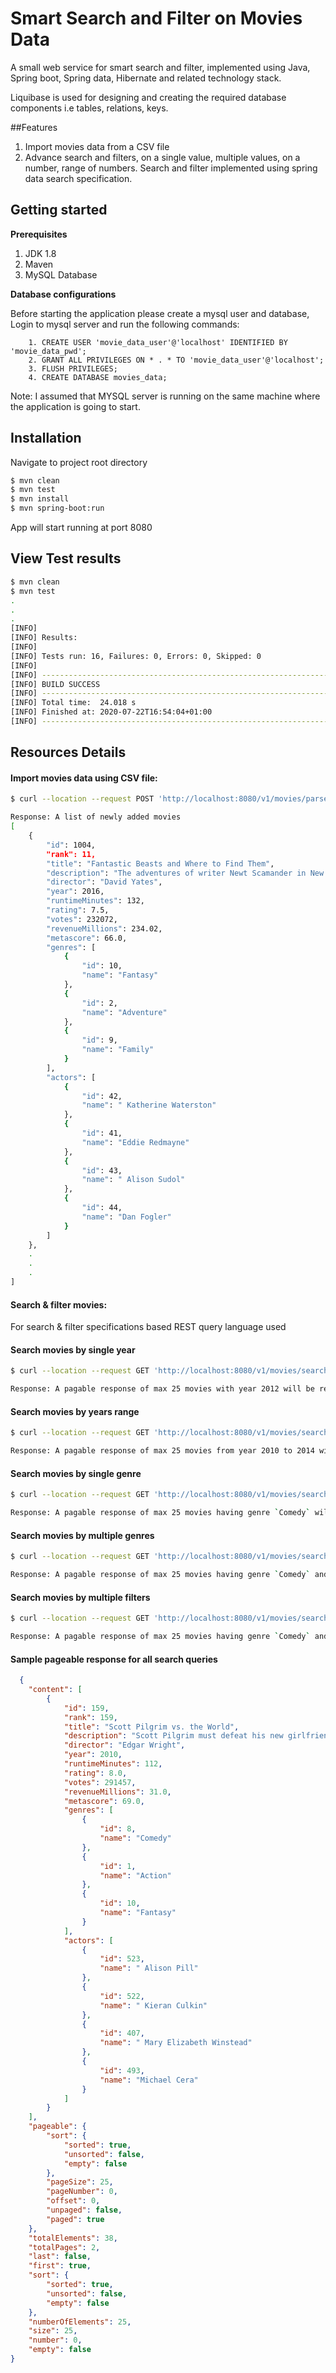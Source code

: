 # Smart Search and Filter on Movies Data
A small web service for smart search and filter, implemented using Java, Spring boot, Spring data, Hibernate and related technology stack.

Liquibase is used for designing and creating the required database components i.e tables, relations, keys.

##Features
1. Import movies data from a CSV file
2. Advance search and filters, on a single value, multiple values, on a number, range of numbers. Search and filter implemented using spring data search specification.

## Getting started

**Prerequisites**

1. JDK 1.8
2. Maven
3. MySQL Database
    
**Database configurations**

Before starting the application please create a mysql user and database, Login to mysql server and run the following commands:
    
        1. CREATE USER 'movie_data_user'@'localhost' IDENTIFIED BY 'movie_data_pwd';
        2. GRANT ALL PRIVILEGES ON * . * TO 'movie_data_user'@'localhost';
        3. FLUSH PRIVILEGES;
        4. CREATE DATABASE movies_data;

Note: I assumed that MYSQL server is running on the same machine where the application is going to start.

## Installation

Navigate to project root directory 

```sh
$ mvn clean 
$ mvn test
$ mvn install
$ mvn spring-boot:run
```
App will start running at port 8080

## View Test results
```sh
$ mvn clean
$ mvn test
.
.
.
[INFO] 
[INFO] Results:
[INFO] 
[INFO] Tests run: 16, Failures: 0, Errors: 0, Skipped: 0
[INFO] 
[INFO] ------------------------------------------------------------------------
[INFO] BUILD SUCCESS
[INFO] ------------------------------------------------------------------------
[INFO] Total time:  24.018 s
[INFO] Finished at: 2020-07-22T16:54:04+01:00
[INFO] ------------------------------------------------------------------------
```

## Resources Details

#### Import movies data using CSV file:

```sh
$ curl --location --request POST 'http://localhost:8080/v1/movies/parse-csv-file' --form 'moviesDataFile=@/home/shahzad/Desktop/IMDB-Moive-Data.csv'

Response: A list of newly added movies
[
    {
        "id": 1004,
        "rank": 11,
        "title": "Fantastic Beasts and Where to Find Them",
        "description": "The adventures of writer Newt Scamander in New York's secret community of witches and wizards seventy years before Harry Potter reads his book in school.",
        "director": "David Yates",
        "year": 2016,
        "runtimeMinutes": 132,
        "rating": 7.5,
        "votes": 232072,
        "revenueMillions": 234.02,
        "metascore": 66.0,
        "genres": [
            {
                "id": 10,
                "name": "Fantasy"
            },
            {
                "id": 2,
                "name": "Adventure"
            },
            {
                "id": 9,
                "name": "Family"
            }
        ],
        "actors": [
            {
                "id": 42,
                "name": " Katherine Waterston"
            },
            {
                "id": 41,
                "name": "Eddie Redmayne"
            },
            {
                "id": 43,
                "name": " Alison Sudol"
            },
            {
                "id": 44,
                "name": "Dan Fogler"
            }
        ]
    },
    .
    .
    .
]
```

#### Search & filter movies:
For search & filter specifications based REST query language used

#### Search movies by single year

```sh
$ curl --location --request GET 'http://localhost:8080/v1/movies/search?q=year:2012'

Response: A pagable response of max 25 movies with year 2012 will be return
```

#### Search movies by years range

```sh
$ curl --location --request GET 'http://localhost:8080/v1/movies/search?q=year>2010,year<2014'

Response: A pagable response of max 25 movies from year 2010 to 2014 will be return
```
#### Search movies by single genre

```sh
$ curl --location --request GET 'http://localhost:8080/v1/movies/search?q=genre:Comedy'

Response: A pagable response of max 25 movies having genre `Comedy` will be return
```
#### Search movies by multiple genres

```sh
$ curl --location --request GET 'http://localhost:8080/v1/movies/search?q=genre:Comedy,genre:Drama'

Response: A pagable response of max 25 movies having genre `Comedy` and `Drama` will be return
```

#### Search movies by multiple filters

```sh
$ curl --location --request GET 'http://localhost:8080/v1/movies/search?q=genre:Comedy,year>2010,rating>8'

Response: A pagable response of max 25 movies having genre `Comedy` and year 2010 or above and rating 8 or above will be return
```

#### Sample pageable response for all search queries

```json
  {
    "content": [
        {
            "id": 159,
            "rank": 159,
            "title": "Scott Pilgrim vs. the World",
            "description": "Scott Pilgrim must defeat his new girlfriend's seven evil exes in order to win her heart.",
            "director": "Edgar Wright",
            "year": 2010,
            "runtimeMinutes": 112,
            "rating": 8.0,
            "votes": 291457,
            "revenueMillions": 31.0,
            "metascore": 69.0,
            "genres": [
                {
                    "id": 8,
                    "name": "Comedy"
                },
                {
                    "id": 1,
                    "name": "Action"
                },
                {
                    "id": 10,
                    "name": "Fantasy"
                }
            ],
            "actors": [
                {
                    "id": 523,
                    "name": " Alison Pill"
                },
                {
                    "id": 522,
                    "name": " Kieran Culkin"
                },
                {
                    "id": 407,
                    "name": " Mary Elizabeth Winstead"
                },
                {
                    "id": 493,
                    "name": "Michael Cera"
                }
            ]
        }
    ],
    "pageable": {
        "sort": {
            "sorted": true,
            "unsorted": false,
            "empty": false
        },
        "pageSize": 25,
        "pageNumber": 0,
        "offset": 0,
        "unpaged": false,
        "paged": true
    },
    "totalElements": 38,
    "totalPages": 2,
    "last": false,
    "first": true,
    "sort": {
        "sorted": true,
        "unsorted": false,
        "empty": false
    },
    "numberOfElements": 25,
    "size": 25,
    "number": 0,
    "empty": false
}
```
